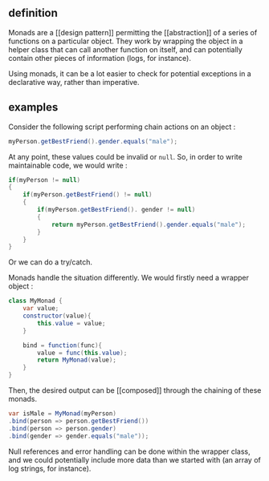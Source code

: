## definition

Monads are a [[design pattern]] permitting the [[abstraction]] of a series of functions on a particular object. They work by wrapping the object in a helper class that can call another function on itself, and can potentially contain other pieces of information (logs, for instance).

Using monads, it can be a lot easier to check for potential exceptions in a declarative way, rather than imperative.

## examples

Consider the following script performing chain actions on an object :

```c#
myPerson.getBestFriend().gender.equals("male");
```

At any point, these values could be invalid or `null`. So, in order to write maintainable code, we would write :

```c#
if(myPerson != null) 
{
	if(myPerson.getBestFriend() != null)
	{
		if(myPerson.getBestFriend(). gender != null)
		{
			return myPerson.getBestFriend().gender.equals("male");
		}
	}
}
```

Or we can do a try/catch.

Monads handle the situation differently. We would firstly need a wrapper object :

```c#
class MyMonad {
	var value;
	constructor(value){
		this.value = value;
	}

	bind = function(func){
		value = func(this.value);
		return MyMonad(value);
	}
}
```

Then, the desired output can be [[composed]] through the chaining of these monads. 

```c#
var isMale = MyMonad(myPerson)
.bind(person => person.getBestFriend())
.bind(person => person.gender)
.bind(gender => gender.equals("male"));
```

Null references and error handling can be done within the wrapper class, and we could potentially include more data than we started with (an array of log strings, for instance).